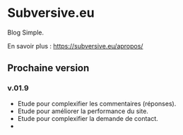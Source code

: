 # Subversive.eu

Blog Simple.

En savoir plus :   <https://subversive.eu/apropos/>

## Prochaine version

### v.01.9

- Etude pour complexifier les commentaires (réponses).
- Etude pour améliorer la performance du site.
- Etude pour complexifier la demande de contact.
- 
